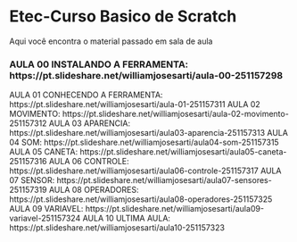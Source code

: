 # Etec-Curso Basico de Scratch  
Aqui você encontra o material passado em sala de aula 
<h3>AULA 00 INSTALANDO A FERRAMENTA: https://pt.slideshare.net/williamjosesarti/aula-00-251157298</h3>
AULA 01 CONHECENDO A FERRAMENTA: https://pt.slideshare.net/williamjosesarti/aula-01-251157311
AULA 02 MOVIMENTO: https://pt.slideshare.net/williamjosesarti/aula-02-movimento-251157312
AULA 03 APARENCIA: https://pt.slideshare.net/williamjosesarti/aula03-aparencia-251157313
AULA 04 SOM: https://pt.slideshare.net/williamjosesarti/aula04-som-251157315
AULA 05 CANETA: https://pt.slideshare.net/williamjosesarti/aula05-caneta-251157316
AULA 06 CONTROLE: https://pt.slideshare.net/williamjosesarti/aula06-controle-251157317
AULA 07 SENSOR: https://pt.slideshare.net/williamjosesarti/aula07-sensores-251157319
AULA 08 OPERADORES: https://pt.slideshare.net/williamjosesarti/aula08-operadores-251157325
AULA 09 VARIAVEL: https://pt.slideshare.net/williamjosesarti/aula09-variavel-251157324
AULA 10 ULTIMA AULA: https://pt.slideshare.net/williamjosesarti/aula10-251157323
